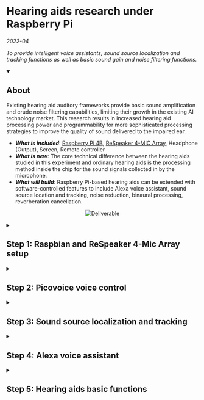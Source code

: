 
# Hearing aids research under Raspberry Pi

_2022-04_

_To provide intelligent voice assistants, sound source localization and tracking functions as well as basic sound gain and noise filtering functions._



<details id=0 open>
<summary><h2>About</h2></summary>

Existing hearing aid auditory frameworks provide basic sound amplification and crude noise filtering capabilities, limiting their growth in the existing AI technology market. 
This research results in increased hearing aid processing power and programmability for more sophisticated processing strategies to improve the quality of sound delivered to the impaired ear.

- ***What is included***: [Raspberry Pi 4B](https://www.raspberrypi.com/products/raspberry-pi-4-model-b/), [ReSpeaker 4-MIC Array](https://wiki.seeedstudio.com/ReSpeaker_4_Mic_Array_for_Raspberry_Pi/), Headphone (Output), Screen, Remote controller
- ***What is new***: The core technical difference between the hearing aids studied in this experiment and ordinary hearing aids is the processing method inside the chip for the sound signals collected in by the microphone. 
- ***What will build***: Raspberry Pi-based hearing aids can be extended with software-controlled features to include Alexa voice assistant, sound source location and tracking, noise reduction, binaural processing, reverberation cancellation. 

<p align="center">
<img alt="Deliverable" src=https://github.com/WLi0777/Hearing-aids-research-under-Raspberry-Pi.io/blob/main/img/Deliverables.png width=876 hight=412>
 

</details>

<details id=1>
<summary><h2>Step 1: Raspbian and ReSpeaker 4-Mic Array setup</h2></summary>
  
### :floppy_disk: Burn Raspbian on SD card (MacOS)

1. Go to [Raspberry Pi OS](https://www.raspberrypi.com/software/), obtain and install the .img file for Raspberry Pi Imager.
2. Go to [Index of Raspbian](https://downloads.raspberrypi.org/raspbian/images/), select 'raspbian-2020-02-14', download '2020-02-13-raspbian-buster.zip'.

   > The reason for not downloading the latest version is that ReSpeaker 4-Mic Array can only be adapted to the 2020-02-13 version of Raspbian.

3. Upload the file of Pi OS to Raspberry Pi Imager. Make sure to check the target location of the SD Card that is located on the home page of Raspberry Pi OS Imager. Click 'WRITE' to install.

 <p align="center">  
 <img alt="Imager" src=https://github.com/WLi0777/Hearing-aids-research-under-Raspberry-Pi.io/blob/main/img/Raspberry%20Imaging.png width=606 hight=238>

&nbsp;
###  :sound: ReSpeaker 4-Mics Pi HAT setup

1. Download the Seeed voice card source code

    ```
    sudo apt-get update
    git clone https://github.com/Seeed-Projects/seeed-voicecard.git
    cd seeed-voicecard
    sudo ./install.sh --compat-kernel
    reboot
    ```

2. Check that the sound card 



    ```
    cd seeed-voicecard
    arecord -L
    ``` 
    

    The details of soundcard should show like this:




    ```
    pi@raspberrypi:~ $ cd seeed-voicecard
    pi@raspberrypi:~/seeed-voicecard $ arecord -L
    null
        Discard all samples (playback) or generate zero samples (capture)
    jack
        JACK Audio Connection Kit
    pulse
        PulseAudio Sound Server
    default
    playback
    ac108
    usbstream:CARD=b1
        bcm2835 HDMI 1
        USB Stream Output
    usbstream:CARD=Headphones
        bcm2835 Headphones
        USB Stream Output
    sysdefault:CARD=seeed4micvoicec
        seeed-4mic-voicecard, bcm2835-12s-ac10x-codeco ac10x-codec@-0
        Default Audio Device
    dmix:CARD=seeed4micvoicec,DEV=0
        seeed-4mic-voicecard, bcm2835-12s-ac10x-codeco ac10x-codec@-0
        Direct sample mixing device
    dsnoop:CARD=seeed4micvoicec,DEV=0
        seeed-4mic-voicecard, bcm2835-12s-ac10x-codeco ac10x-codec@-0
        Direct sample snooping device
    hw:CARD=seeed4micvoicec,DEV=0
        seeed-4mic-voicecard, bcm2835-12s-ac10x-codeco ac10x-codec@-0
        Direct hardware device without any conversions
    plughw:CARD=seeed4micvoicec,DEV=0
        seeed-4mic-voicecard, bcm2835-12s-ac10x-codeco ac10x-codec@-0
        Hardware device with all software conversions
    usbstream:CARD=seeed4micvoicec
        seeed-4mic-voicecard
        USB Stream Output
    ```



3. Adjust the microphone volume

    ```
    alsamixer
    ``` 
  
<p align="center">
<img alt="AlsaMixer" src=https://github.com/WLi0777/Hearing-aids-research-under-Raspberry-Pi.io/blob/main/img/AlsaMixer.png width=569 hight=340>


4. Install audacity for recording
  
    ```
    sudo apt update
    sudo apt install audacity 
    audacity
    ``` 
  
<p align="center">
<img alt="audacity" src=https://github.com/WLi0777/Hearing-aids-research-under-Raspberry-Pi.io/blob/main/img/audacity.png width=510 hight=376>
  

5. Raspberry Pi configuration setup 
     Set Headphone as output, SPI SSH and I2C to be enabled.
 
6. Check number
 
    :pushpin: Voicecard represents as **hw:2,0**
&nbsp;
 
    ```
    arecord -l
    ``` 

 
    ```
    pi@raspberrypi:~ $ arecord -l
    **** List of CAPTURE Hardware Devices ****
    card 2: seeed4micvoicec [seeed-4mic-voicecard], device 0: bcm2835-i2s-ac10x-code
    c0 ac10x-codec0-0 [bcm2835-i2s-ac10x-codec0 ac10x-codec0-0]
      Subdevices: 1/1
      Subdevice #0: subdevice #0
    ``` 

     :pushpin: Headphone represents as **hw:1,0**
&nbsp;    

    ```
    aplay -l
    ``` 

    ```
    pi@raspberrypi:~ $ aplay -l
    **** List of PLAYBACK Hardware Devices ****
    card 0: b1 [bcm2835 HDMI 1], device 0: bcm2835 HDMI 1 [bcm2835 HDMI 1]
      Subdevices: 4/4
      Subdevice #0: subdevice #0
      Subdevice #1: subdevice #1
      Subdevice #2: subdevice #2
      Subdevice #3: subdevice #3
    card 1: Headphones [bcam2835 Headphones], device 0: bcm2835 Headphones [bcm2835 Headphones]
      Subdevices: 4/4
      Subdevice #0: subdevice #0
      Subdevice #1: subdevice #1
      Subdevice #2: subdevice #2
      Subdevice #3: subdevice #3
    ``` 
   

    :pencil2: Reset the variables in the default sound card


    ```
    sudo nano /home/pi/.asoundrc
    ``` 
 
    ```
    pcm.!default {
      type asym
      playback.pcm {
        type plug
        slave.pcm "hw:1,0"
      }
      capture.pcm {
        type plug
        slave.pcm "hw:2,0"
      }
    }
    
    pcm.output {
      type hw
      card 1
    }
 
    ctl.!default {
      type hw
      card 0
    }
    ``` 
 
  
    :keyboard: Enter **Ctrl+X**, press **Y**, and **Enter** to exit
 

 7. Record and display
 
    :open_file_folder: Create a demo under home / PI Wav recording file, say 3 seconds, it will start to record
 

    ```
    arecord -d 3 demo.wav
    ```
 
    :sound: To display the demo.wav:
 

 
    ```
    aplay demo.wav
    ```


8. APA102 LED

    > This section is a simple test to see if the LEDs on the sound card are working.

    :pushpin: Install spidev gpiozero and pixel
&nbsp;
 
    ```
    pip install spidev gpiozero
    git clone --depth 1 https://github.com/respeaker/pixel_ring.git cd pixel_ring
    pip install -U -e .
    cd examples/
    ``` 

    :runner: Run the demo to see LEDs blink
&nbsp;
 
    ```
    python respeaker_4mic_array.py
    ``` 

<p align="center">
<img alt="APAr" src=https://github.com/WLi0777/Hearing-aids-research-under-Raspberry-Pi.io/blob/main/img/APA.png width=382 hight=287>

 
 
</details>



<details id=1>
<summary><h2>Step 2: Picovoice voice control</h2></summary>
 
> [Picovoice](https://picovoice.ai) is a real-time wake word detection platform for Raspberry Pi systems, running fully Automatic Speech Recognition (ASR) to perform hot word detection. Users can customize wakeup words freely and use without network connection. For keyword spotting, traditional neural networks use multi-digit numbers for calculation. Picovoice uses very short numbers, such as binary ones and zeros, so speech capture can run on chips that are much slower. Running on Raspberry PI consumes less than 10% of the CPU.
 
1. Set up

    :point_down: Install pyaudio driver and Picovoice demo for Respeaker
&nbsp;
 
    ```
    pip3 install pyaudio
    pip3 install pvrespeakerdemo
    ``` 


    :runner: Run the Picovoice demo 
&nbsp;
 
    ```
    picovoice_respeaker_demo
    ``` 
 

    > The program will open in the terminal and speak the keyword "Picovoice" into the microphone, the system will capture the keyword, wait for the user to say the command and complete the command.

    :speaking_head: Try to say the keyword “Picovoice” and the command “turn on the lights”.

 
<p align="center">
<img alt="Terminal1" src=https://github.com/WLi0777/Hearing-aids-research-under-Raspberry-Pi.io/blob/main/img/terminal1.png width=544 hight=322>

 
<p align="center">
<img alt="Terminal2" src=https://github.com/WLi0777/Hearing-aids-research-under-Raspberry-Pi.io/blob/main/img/terminal2.png width=544 hight=125>
 
<p align="center">
<img alt="LEDblue" src=https://github.com/WLi0777/Hearing-aids-research-under-Raspberry-Pi.io/blob/main/img/LEDblue.png width=382 hight=287>

 
2. Auto start

    > Set Pi to automatically open the command line after startup, and automatically execute the program in it

    :open_file_folder: Create a new folder to autostart
&nbsp;
 
    ```
    cd /home/pi/.config 
    mkdir autostart
    cd autostart
    ``` 

 
    :computer: Create a "pico.desktop" in "autostart" folder and type the text follow
&nbsp;
 
    ```
    [Desktop Entry]
    Name=PChost
    Comment=Python Program
    Exec=lxterminal -e picovoice_respeaker_demo
    Icon=/home/pi/python_games/picovoice.png
    Terminal=false
    MultipleArgs=false
    Type=Application
    Categories=Application;Development;
    StartupNotify=true
    ``` 

3. Voice commands

    :speaking_head: Wake word
&nbsp;
 
    ```
    Picovoice
    ``` 

    :speaking_head: Ture on/off the light
&nbsp;
 
    ```
    [switch, turn] [on, off] (all) (the) [lights, light]
    [switch, turn] (all) (the) [light, lights] [on, off]
    ``` 

    :speaking_head: Change the color
&nbsp;
 
    ```
    [change, set, switch] (all) (the) (light, lights) (color) (to) [blue, green, orange, pink, purple, red, white, yellow]
    ``` 
</details>


<details id=1>
<summary><h2>Step 3: Sound source localization and tracking</h2></summary>

> For sound source localization and tracking, the main artificial intelligence framework used in this project is the new [Open embedded Audition System](https://github.com/introlab/odas). The working principle of this framework is compressed space into a unit sphere, the sound card is taken as the center of the sphere and the sound source position of the surrounding environment is detected with a radius of one meter. This framework uses microphone array geometry to perform sound source localization. This method calculates the Steered-Response Power with Phase Transform (SRP-PHAT) by using the difference between the arriving time, which is obtained by using the sum of GCC- PHAT for each pair of microphones (TDOA)-related cross-correlation values. For more imformation, check the article "[ODAS: Open embeddeD Audition System](https://arxiv.org/pdf/2103.03954.pdf)". 
 
1. For ODAS Client:
&nbsp;
 
    ```
    sudo apt-get install libfftw3-dev libconfig-dev libasound2-dev libgconf-2-4 sudo apt-get install cmake
    git clone https://github.com/introlab/odas.git
    mkdir odas/build
    cd odas/build
    cmake ..
    make
    ``` 

2. For ODAS Server:
&nbsp;

    :point_down: Install Node.js v12
&nbsp;
 
    ```
    curl -sL https://deb.nodesource.com/setup_12.x | 
    sudo bash - sudo apy-get install -y nodejs
    ``` 

    :scissors: Clone the repository
&nbsp;
 
    ```
    git clone https://github.com/introlab/odas_web.git 
    cd odas_web/
    npm install
    ``` 

3. Start ODAS studio


    :keyboard: Tap in terminal
&nbsp;
 
    ```
    npm start
    ``` 

    > In addition to the sound source, the detector can also observe the Raspberry Pi's real- time performance (CPU usage, CPU temperature, memory usage, etc.). Filter function can be set to control the accuracy of source location and tracking. Source Elevation refers to the elevation of the sound source, and Source Azimut refers to the position of the source around the Z axis relative to the X axis. Active Sources Locations allows direct observation of sphere and sound card in real time.
 
<p align="center">
<img alt="ODAS" src=https://github.com/WLi0777/Hearing-aids-research-under-Raspberry-Pi/blob/main/img/ODAS.PNG width=606 hight=404>

  

</details>



<details id=1>
<summary><h2>Step 4: Alexa voice assistant</h2></summary>





</details>





<details id=1>
<summary><h2>Step 5: Hearing aids basic functions</h2></summary>





</details>

